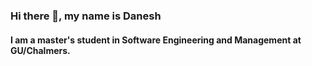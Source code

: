 ### Hi there 👋, my name is Danesh
#### I am a master's student in Software Engineering and Management at GU/Chalmers.



